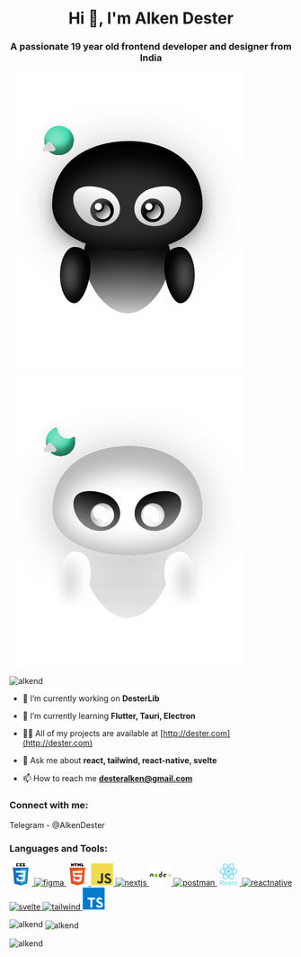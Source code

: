 <h1 align="center">Hi 👋, I'm Alken Dester</h1>
<h3 align="center">A passionate 19 year old frontend developer and designer from India</h3>

![Alken Logo](https://raw.githubusercontent.com/AlkenD/AlkenD/main/images/Alken-Logo-Light.svg#gh-light-mode-only)
![Alken Logo](https://raw.githubusercontent.com/AlkenD/AlkenD/main/images/Alken-Logo-Dark.svg#gh-dark-mode-only)

<p align="left"> <img src="https://komarev.com/ghpvc/?username=alkend&label=Profile%20views&color=0e75b6&style=flat" alt="alkend" /> </p>

- 🔭 I’m currently working on **DesterLib**

- 🌱 I’m currently learning **Flutter, Tauri, Electron**

- 👨‍💻 All of my projects are available at [http://dester.com](http://dester.com)

- 💬 Ask me about **react, tailwind, react-native, svelte**

- 📫 How to reach me **desteralken@gmail.com**

<h3 align="left">Connect with me:</h3>
<p align="left">
Telegram - @AlkenDester
</p>

<h3 align="left">Languages and Tools:</h3>
<p align="left"> <a href="https://www.w3schools.com/css/" target="_blank" rel="noreferrer"> <img src="https://raw.githubusercontent.com/devicons/devicon/master/icons/css3/css3-original-wordmark.svg" alt="css3" width="40" height="40"/> </a> <a href="https://www.figma.com/" target="_blank" rel="noreferrer"> <img src="https://www.vectorlogo.zone/logos/figma/figma-icon.svg" alt="figma" width="40" height="40"/> </a> <a href="https://www.w3.org/html/" target="_blank" rel="noreferrer"> <img src="https://raw.githubusercontent.com/devicons/devicon/master/icons/html5/html5-original-wordmark.svg" alt="html5" width="40" height="40"/> </a> <a href="https://developer.mozilla.org/en-US/docs/Web/JavaScript" target="_blank" rel="noreferrer"> <img src="https://raw.githubusercontent.com/devicons/devicon/master/icons/javascript/javascript-original.svg" alt="javascript" width="40" height="40"/> </a> <a href="https://nextjs.org/" target="_blank" rel="noreferrer"> <img src="https://cdn.worldvectorlogo.com/logos/nextjs-2.svg" alt="nextjs" width="40" height="40"/> </a> <a href="https://nodejs.org" target="_blank" rel="noreferrer"> <img src="https://raw.githubusercontent.com/devicons/devicon/master/icons/nodejs/nodejs-original-wordmark.svg" alt="nodejs" width="40" height="40"/> </a> <a href="https://postman.com" target="_blank" rel="noreferrer"> <img src="https://www.vectorlogo.zone/logos/getpostman/getpostman-icon.svg" alt="postman" width="40" height="40"/> </a> <a href="https://reactjs.org/" target="_blank" rel="noreferrer"> <img src="https://raw.githubusercontent.com/devicons/devicon/master/icons/react/react-original-wordmark.svg" alt="react" width="40" height="40"/> </a> <a href="https://reactnative.dev/" target="_blank" rel="noreferrer"> <img src="https://reactnative.dev/img/header_logo.svg" alt="reactnative" width="40" height="40"/> </a> <a href="https://svelte.dev" target="_blank" rel="noreferrer"> <img src="https://upload.wikimedia.org/wikipedia/commons/1/1b/Svelte_Logo.svg" alt="svelte" width="40" height="40"/> </a> <a href="https://tailwindcss.com/" target="_blank" rel="noreferrer"> <img src="https://www.vectorlogo.zone/logos/tailwindcss/tailwindcss-icon.svg" alt="tailwind" width="40" height="40"/> </a> <a href="https://www.typescriptlang.org/" target="_blank" rel="noreferrer"> <img src="https://raw.githubusercontent.com/devicons/devicon/master/icons/typescript/typescript-original.svg" alt="typescript" width="40" height="40"/> </a> </p>

<p><img align="left" src="https://github-readme-stats.vercel.app/api/top-langs?username=alkend&show_icons=true&locale=en&layout=compact" alt="alkend" /></p>

<p>&nbsp;<img align="center" src="https://github-readme-stats.vercel.app/api?username=alkend&show_icons=true&locale=en" alt="alkend" /></p>

<p><img align="center" src="https://github-readme-streak-stats.herokuapp.com/?user=alkend&" alt="alkend" /></p>

